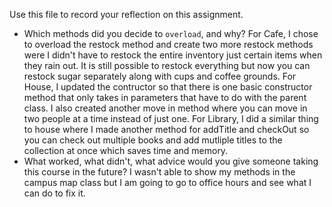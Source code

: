 Use this file to record your reflection on this assignment.

- Which methods did you decide to `overload`, and why?
For Cafe, I chose to overload the restock method and create two more restock methods were I didn't have to restock the entire inventory just certain items when they rain out. It is still possible to restock everything but now you can restock sugar separately along with cups and coffee grounds. 
For House, I updated the contructor so that there is one basic constructor method that only takes in parameters that have to do with the parent class. I also created another move in method where you can move in two people at a time instead of just one. 
For Library, I did a similar thing to house where I made another method for addTitle and checkOut so you can check out multiple books and add mutliple titles to the collection at once which saves time and memory. 
- What worked, what didn't, what advice would you give someone taking this course in the future?
I wasn't able to show my methods in the campus map class but I am going to go to office hours and see what I can do to fix it.  
